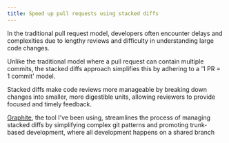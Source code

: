 ```yaml
---
title: Speed up pull requests using stacked diffs
---
```

In the traditional pull request model, developers often encounter delays and complexities due to lengthy reviews and difficulty in understanding large code changes.

Unlike the traditional model where a pull request can contain multiple commits, the stacked diffs approach simplifies this by adhering to a '1 PR = 1 commit' model.

Stacked diffs make code reviews more manageable by breaking down changes into smaller, more digestible units, allowing reviewers to provide focused and timely feedback.

 [Graphite](https://graphite.dev/docs/intro-to-graphite), the tool I've been using, streamlines the process of managing stacked diffs by simplifying complex git patterns and promoting trunk-based development, where all development happens on a shared branch

